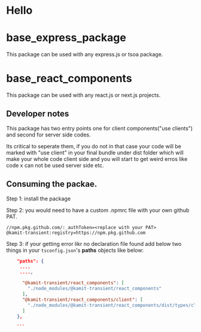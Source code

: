 # Hello

# base_express_package
This package can be used with any express.js or tsoa package.


# base_react_components

This package can be used with any react.js or next.js projects.

## Developer notes

This package has two entry points one for client components("use clients") and second for server side codes.

Its critical to seperate them, if you do not in that case your code will be marked with "use client" in your final bundle under dist folder which will make your whole code client side and you will start to get weird erros like code x can not be used server side etc.


## Consuming the packae.

Step 1: install the package 

Step 2: you would need to have a custom .npmrc file with your own github PAT.

```
//npm.pkg.github.com/:_authToken=<replace with your PAT>
@kamit-transient:registry=https://npm.pkg.github.com

```

Step 3: if your getting error likr no declaration file found add below two things in your `tsconfig.json`'s **paths** objects like below:

```tsconfig.json
    "paths": {
     ....
     ....,

      "@kamit-transient/react_components": [
        "./node_modules/@kamit-transient/react_components"
      ],
      "@kamit-transient/react_components/client": [
        "./node_modules/@kamit-transient/react_components/dist/types/client-build.d.ts"
      ]
    },

    ```